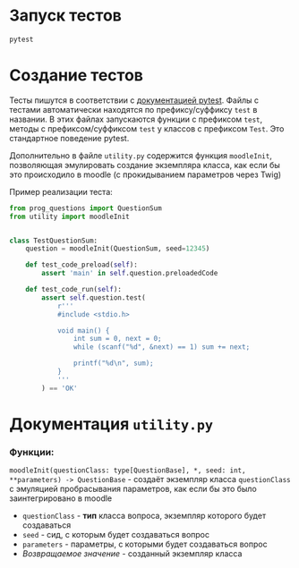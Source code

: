 # Запуск тестов

```sh
pytest
```

# Создание тестов

Тесты пишутся в соответствии с [документацией pytest](https://docs.pytest.org/en/stable). Файлы с тестами автоматически находятся по префиксу/суффиксу `test` в названии. В этих файлах запускаются функции с префиксом `test`, методы с префиксом/суффиксом `test` у классов с префиксом `Test`. Это стандартное поведение pytest.

Дополнительно в файле `utility.py` содержится функция `moodleInit`, позволяющая эмулировать создание экземпляра класса, как если бы это происходило в moodle (с прокидыванием параметров через Twig)

Пример реализации теста:

```py
from prog_questions import QuestionSum
from utility import moodleInit


class TestQuestionSum:
    question = moodleInit(QuestionSum, seed=12345)

    def test_code_preload(self):
        assert 'main' in self.question.preloadedCode

    def test_code_run(self):
        assert self.question.test(
            r'''
            #include <stdio.h>

            void main() {
                int sum = 0, next = 0;
                while (scanf("%d", &next) == 1) sum += next;

                printf("%d\n", sum);
            }
            '''
        ) == 'OK'

```

# Документация `utility.py`

### Функции:

`moodleInit(questionClass: type[QuestionBase], *, seed: int, **parameters) -> QuestionBase` - создаёт экземпляр класса `questionClass` с эмуляцией пробрасывания параметров, как если бы это было заинтегрировано в moodle

 - `questionClass` - **тип** класса вопроса, экземпляр которого будет создаваться
 - `seed` - сид, с которым будет создаваться вопрос
 - `parameters` - параметры, с которыми будет создаваться вопрос
 - *Возвращаемое значение* - созданный экземпляр класса
